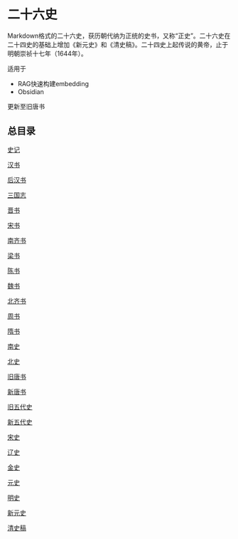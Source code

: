 # 二十六史

Markdown格式的二十六史，获历朝代纳为正统的史书，又称“正史”。二十六史在二十四史的基础上增加《新元史》和《清史稿》。二十四史上起传说的黄帝，止于明朝崇祯十七年（1644年）。

适用于
- RAG快速构建embedding
- Obsidian

更新至旧唐书

## 总目录

[史记](二十六史/史记/目录.md)

[汉书](二十六史/汉书/目录.md)

[后汉书](二十六史/后汉书/目录.md)

[三国志](二十六史/三国志/目录.md)

[晋书](二十六史/晋书/目录.md)

[宋书](二十六史/宋书/目录.md)

[南齐书](二十六史/南齐书/目录.md)

[梁书](二十六史/梁书/目录.md)

[陈书](二十六史/陈书/目录.md)

[魏书](二十六史/魏书/目录.md)

[北齐书](二十六史/北齐书/目录.md)

[周书](二十六史/周书/目录.md)

[隋书](二十六史/隋书/目录.md)

[南史](二十六史/南史/目录.md)

[北史](二十六史/北史/目录.md)

[旧唐书](二十六史/旧唐书/目录.md)

[新唐书](二十六史/新唐书/目录.md)

[旧五代史](二十六史/旧五代史/史目录.md)

[新五代史](二十六史/新五代史/史目录.md)

[宋史](二十六史/宋史/目录.md)

[辽史](二十六史/辽史/目录.md)

[金史](二十六史/金史/目录.md)

[元史](二十六史/元史/目录.md)

[明史](二十六史/明史/目录.md)

[新元史](二十六史/新元史/目录.md)

[清史稿](二十六史/清史稿/目录.md)
